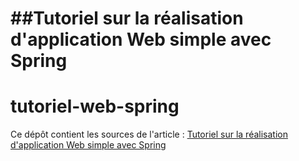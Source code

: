 ##Tutoriel sur la réalisation d'application Web simple avec Spring
===================
tutoriel-web-spring
===================

Ce dépôt contient les sources de l'article : [Tutoriel sur la réalisation d'application Web simple avec Spring](http://rpouiller.developpez.com/tutoriels/spring/application-web-spring-hibernate/)
